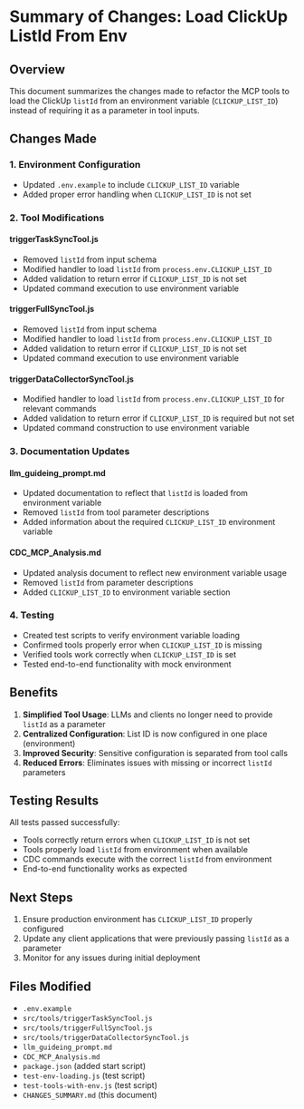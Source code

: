 # Summary of Changes: Load ClickUp ListId From Env

## Overview
This document summarizes the changes made to refactor the MCP tools to load the ClickUp `listId` from an environment variable (`CLICKUP_LIST_ID`) instead of requiring it as a parameter in tool inputs.

## Changes Made

### 1. Environment Configuration
- Updated `.env.example` to include `CLICKUP_LIST_ID` variable
- Added proper error handling when `CLICKUP_LIST_ID` is not set

### 2. Tool Modifications

#### triggerTaskSyncTool.js
- Removed `listId` from input schema
- Modified handler to load `listId` from `process.env.CLICKUP_LIST_ID`
- Added validation to return error if `CLICKUP_LIST_ID` is not set
- Updated command execution to use environment variable

#### triggerFullSyncTool.js
- Removed `listId` from input schema
- Modified handler to load `listId` from `process.env.CLICKUP_LIST_ID`
- Added validation to return error if `CLICKUP_LIST_ID` is not set
- Updated command execution to use environment variable

#### triggerDataCollectorSyncTool.js
- Modified handler to load `listId` from `process.env.CLICKUP_LIST_ID` for relevant commands
- Added validation to return error if `CLICKUP_LIST_ID` is required but not set
- Updated command construction to use environment variable

### 3. Documentation Updates

#### llm_guideing_prompt.md
- Updated documentation to reflect that `listId` is loaded from environment variable
- Removed `listId` from tool parameter descriptions
- Added information about the required `CLICKUP_LIST_ID` environment variable

#### CDC_MCP_Analysis.md
- Updated analysis document to reflect new environment variable usage
- Removed `listId` from parameter descriptions
- Added `CLICKUP_LIST_ID` to environment variable section

### 4. Testing
- Created test scripts to verify environment variable loading
- Confirmed tools properly error when `CLICKUP_LIST_ID` is missing
- Verified tools work correctly when `CLICKUP_LIST_ID` is set
- Tested end-to-end functionality with mock environment

## Benefits

1. **Simplified Tool Usage**: LLMs and clients no longer need to provide `listId` as a parameter
2. **Centralized Configuration**: List ID is now configured in one place (environment)
3. **Improved Security**: Sensitive configuration is separated from tool calls
4. **Reduced Errors**: Eliminates issues with missing or incorrect `listId` parameters

## Testing Results

All tests passed successfully:
- Tools correctly return errors when `CLICKUP_LIST_ID` is not set
- Tools properly load `listId` from environment when available
- CDC commands execute with the correct `listId` from environment
- End-to-end functionality works as expected

## Next Steps

1. Ensure production environment has `CLICKUP_LIST_ID` properly configured
2. Update any client applications that were previously passing `listId` as a parameter
3. Monitor for any issues during initial deployment

## Files Modified

- `.env.example`
- `src/tools/triggerTaskSyncTool.js`
- `src/tools/triggerFullSyncTool.js`
- `src/tools/triggerDataCollectorSyncTool.js`
- `llm_guideing_prompt.md`
- `CDC_MCP_Analysis.md`
- `package.json` (added start script)
- `test-env-loading.js` (test script)
- `test-tools-with-env.js` (test script)
- `CHANGES_SUMMARY.md` (this document)
